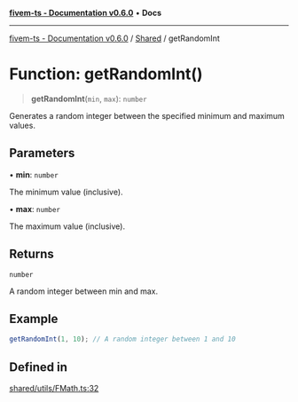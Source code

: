 [**fivem-ts - Documentation v0.6.0**](../../../README.md) • **Docs**

***

[fivem-ts - Documentation v0.6.0](../../../README.md) / [Shared](../README.md) / getRandomInt

# Function: getRandomInt()

> **getRandomInt**(`min`, `max`): `number`

Generates a random integer between the specified minimum and maximum values.

## Parameters

• **min**: `number`

The minimum value (inclusive).

• **max**: `number`

The maximum value (inclusive).

## Returns

`number`

A random integer between min and max.

## Example

```ts
getRandomInt(1, 10); // A random integer between 1 and 10
```

## Defined in

[shared/utils/FMath.ts:32](https://github.com/Purpose-Dev/fivem-ts/blob/main/src/shared/utils/FMath.ts#L32)
